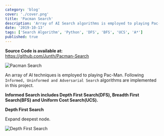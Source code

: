 ```yaml
---
category: 'blog'
cover: './cover.png'
title: 'Pacman Search'
description: 'Array of AI Search algorithms is employed to playing Pac-Man ⍩⃝.'
date: '2019-10-13'
tags: ['Search Algorithm', 'Python', 'DFS', 'BFS', 'UCS', 'A*']
published: true
---
```


**Source Code is available at:**<br>
https://github.com/Junth/Pacman-Search

![Pacman Search](https://camo.githubusercontent.com/453762b1e13f05e76777053d9e5bde8a401bf414/68747470733a2f2f696d6775722e636f6d2f50323271655a4d2e676966)

An array of AI techniques is employed to playing Pac-Man. Following `Informed, Uninformed and Adversarial Search` algorithms are implemented in this project.

**Informed Search includes Depth First Search(DFS), Breadth First Search(BFS) and Uniform Cost Search(UCS).**

**Depth First Search**

Expand deepest node.

![Depth First Search](https://i.imgur.com/8g0u0Ry.gif)

